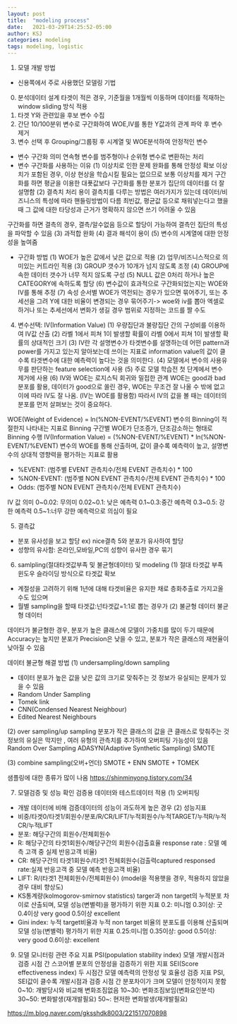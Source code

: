 ```yaml
---
layout: post
title:  "modeling process"
date:   2021-03-29T14:25:52-05:00
author: KSJ
categories: modeling
tags: modeling, logistic
---
```


1. 모델 개발 방법
- 신용쪽에서 주로 사용했던 모델링 기법
0) 분석데이터 설계
타겟이 적은 경우, 기준월을 1개월씩 이동하며 데이터를 적재하는 window sliding 방식 적용
1) 타겟 Y와 관련있을 후보 변수 수집
2) 간단 10/100분위 변수로 구간화하여 WOE,IV를 통한 Y값과의 관계 파악 후 변수 제거
3) 변수 선택 후 Grouping/그룹핑 후 시계열 및 WOE분석하여 안정적인 변수 
- 변수 구간화 의미
연속형 변수를 범주형이나 순위형 변수로 변환하는 처리
- 변수 구간화를 사용하는 이유
(1) 이상치로 인한 문제 완화를 통해 안정성 확보
이상치가 포함된 경우, 이상 현상을 학습시킬 필요는 없으므로 보통 이상치를 제거
구간화를 하면 평균을 이용한 대푯값보다 구간화를 통한 분포가 집단의 데이터를 더 잘 설명함
(2) 결측치 처리 용이
결측치를 다루는 방법은 여러가지가 있는데 데이터/비즈니스의 특성에 따라 핸들링방법이 다름
최빈값, 평균값 등으로 채워넣는다고 했을때 그 값에 대한 타당성과 근거가 명확하지 않으면
쓰기 어려울 수 있음

구간화를 하면 결측의 경우, 결측/알수없음 등으로 할당이 가능하여
결측인 집단의 특성을 파악할 수 있음
(3) 과적합 완화
(4) 결과 해석이 용이
(5) 변수의 시계열에 대한 안정성을 높여줌

- 구간화 방법
(1) WOE가 높은 값에서 낮은 값으로 적용
(2) 업무/비즈니스적으로 의미있는 커트라인 적용
(3) GROUP 갯수가 10개가 넘지 않도록 조정
(4) GROUP에 속한 데이터 갯수가 너무 적지 않도록 구성
(5) NULL 값은 0처리 하거나 높은 CATEGORY에 속하도록 할당
(6) 변수값이 효과적으로 구간화되었는지는 WOE와 IV를 통해 추정
(7) 속성 순서별 WOE가 역전되는 경우가 있으면 묶어주기, 또는 추세선을 그려  Y에 대한 비율이 변경되는 경우 묶어주기-> woe와 iv를 뽑아 엑셀로 하거나 또는 추세선에서 변화가 생길 경우 범위로 지정하는 코드를 짤 수도 

4) 변수선택: IV(Information Value)
(1) 우량집단과 불량집단 간의 구성비를 이용하여 IV값 산출
(2) 라벨 1에서 피쳐 1이 발생할 확률이 라벨 0에서 피쳐 1이 발생할 확률의 상대적인 크기
(3) IV란 각 설명변수가 타겟변수를 설명하는데 어떤 pattern과 power를 가지고 있는지 알아보는데 쓰이는 지표로 information value의 값이 클수록 타겟변수에 대한 예측력이 높다는 것을 의미한다.
(4) 모델에서 변수의 사용유무를 판단하는 feature selection에 사용
(5) 주로 모델 학습전 첫 단계에서 변수 제거에 사용
(6) IV와 WOE는 로지스틱 회귀와 밀접한 관계
WOE는 good과 bad 분포를 활용, 데이터가 good으로 쏠린 경우, WOE는 무조건 잘 나올 수 밖에 없고 이에 따라 IV도 잘 나옴. (IV는 WOE를 활용함)
따라서 IV의 값을 볼 때는 데이터의 분포를 먼저 살펴보는 것이 중요하다.

WOE(Weight of Evidence) = ln(%NON-EVENT/%EVENT)
변수의 Binning이 적절한지 나타내는 지표로 Binning 구간별 WOE가 단조증가, 단조감소하는 형태로 Binning 수행
IV(Information Value) = (%NON-EVENT/%EVENT) * ln(%NON-EVENT/%EVENT)
변수의 WOE를 통해 산출하며, 값이 클수록 예측력이 높고, 설명변수의 상대적 영향력을 평가하는 지표로 활용
- %EVENT: (범주별 EVENT 관측치수/전체 EVENT 관측치수) * 100
- %NON-EVENT: (범주별 NON EVENT 관측치수/전체 EVENT 관측치수) * 100
- Odds: (범주별 NON EVENT 관측치수/전체 EVENT 관측치수)

IV 값 의미
0~0.02: 무의미
0.02~0.1: 낮은 예측력
0.1~0.3:중간 예측력
0.3~0.5: 강한 예측력
0.5~1:너무 강한 예측력으로 의심이 필요

5) 결측값
- 분포 유사성을 보고 할당 ex) nice결측 5와 분포가 유사하여 할당
- 성향의 유사함: 온라인,모바일,PC의 성향이 유사한 경우 묶기

6) samlpling(절대타겟값부족 및 불균형데이터) 및 modeling
(1) 절대 타겟값 부족
윈도우 슬라이딩 방식으로 타겟값 확보
- 계절성을 고려하기 위해 1년에 대해 타겟비율은 유지한 채로 층화추출로 가지고올 수도 있으며
- 월별 sampling을 할때 타겟값:넌타겟값=1:1로 뽑는 경우가 
(2) 불균형 데이터
불균형 데이터

데이터가 불균형한 경우, 
분포가 높은 클래스에 모델이 가중치를 많이 두기 때문에Accuracy는 높지만 분포가  Precision은 낮을 수 있고, 분포가 작은 클래스의 재현율이 낮아질 수 있음

데이터 불균형 해결 방법
(1) undersampling/down sampling
- 데이터 분포가 높은 값을 낮은 값의 크기로 맞춰주는 것
정보가 유실되는 문제가 있을 수 있음
- Random Under Sampling
- Tomek link
- CNN(Condensed Nearest Neighbour)
- Edited Nearest Neighbours

(2) over sampling/up sampling
분포가 작은 클래스의 값을 큰 클래스로 맞춰주는 것
정보의 유실은 막지만 , 여러 유형의 관측치를 추가하여 오버피팅 가능성이 있음
Random Over Sampling
ADASYN(Adaptive Synthetic Sampling) 
SMOTE

(3) combine sampling(오버+언더)
 SMOTE + ENN
 SMOTE + TOMEK


샘플링에 대한 종류가 많이 나옴
https://shinminyong.tistory.com/34


7) 모델검증 및 성능 확인
 검증용 데이터와 테스트데이터 적용
(1) 오버피팅
- 개발 데이터에 비해 검증데이터의 성능이 과도하게 높은 경우
(2) 성능지표
- 비중/타겟0/타겟1/회원수/분포/R/CR/LIFT/누적회원수/누적TARGET/누적R/누적CR/누적LIFT
- 분포: 해당구간의 회원수/전체회원수
- R: 해당구간의 타겟1회원수/해당구간의 회원수(검출효율 response rate : 모델 예측 고객 중 실제 반응고객 비율)
- CR: 해당구간의 타겟1회원수/타겟1 전체회원수(검출력captured responsed rate:실제 반응고객 중 모델 예측 반응고객 비율)
- LIFT: R/(타겟1 전체회원수/전체회원수) (model을 적용햇을 경우, 적용하지 않았을 경우 대비 향상도)
- KS통계량(kolmogorov-smirnov statistics) targer과 non target의 누적분포 차이로 산출되며, 모델 성능(변별력)을 평가하기 위한 지표
0.2: 미니멈
0.3이상: 굿
0.4이상 very good
0.5이상 excellent
- Gini index: 누적 target비율과 누적 non target 비율의 분포도를 이용해 산출되며 모델 성능(변별력) 평가하기 위한 지표
0.25:미니멈
0.35이상: good
0.5이상: very good
0.6이상: excellent



9. 모델 모니터링 관련 주요 지표
PSI(population stability index)
모델 개발시점과 검증 시점 간 스코어별 분포의 안정성을 검증하기 위한 지표
SEI(Score effectiveness index)
두 시점간 모델 예측력의 안정성 및 효율성 검증 지표
PSI, SEI값이 클수록 개발시점과 검증 시점 간 분포차이가 크며 모델이 안정적이지 못함
0~10: 개발당시와 비교해 변화조짐없음
10~30: 변화조짐보임(변화요인분석)
30~50: 변화발생(재개발필요)
50~: 현저한 변화발생(재개발필요)

https://m.blog.naver.com/gksshdk8003/221517070898
